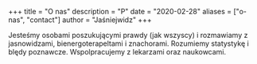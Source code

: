 +++
title = "O nas"
description = "P"
date = "2020-02-28"
aliases = ["o-nas", "contact"]
author = "Jaśniejwidz"
+++

Jesteśmy osobami poszukującymi prawdy (jak wszyscy) i rozmawiamy z jasnowidzami,  bienergoterapeltami i znachorami.
Rozumiemy statystykę i blędy poznawcze.
Wspolpracujemy z lekarzami oraz naukowcami.
